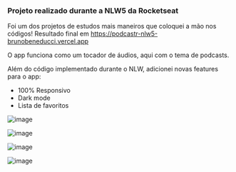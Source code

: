 ### Projeto realizado durante a NLW5 da Rocketseat

Foi um dos projetos de estudos mais maneiros que coloquei a mão nos códigos!
Resultado final em https://podcastr-nlw5-brunobeneducci.vercel.app

O app funciona como um tocador de áudios, aqui com o tema de podcasts.

Além do código implementado durante o NLW, adicionei novas features para o app:

- 100% Responsivo
- Dark mode
- Lista de favoritos

![image](https://user-images.githubusercontent.com/13121896/205470783-bedc7fef-a91e-4b6f-ae54-4f6aa2531e95.png)

![image](https://user-images.githubusercontent.com/13121896/205470788-cd554400-580e-44b6-90e1-85714fd21448.png)

![image](https://user-images.githubusercontent.com/13121896/205470798-ebdbea45-5261-445e-9026-1030a651acb7.png)

![image](https://user-images.githubusercontent.com/13121896/205470772-54af0248-f6e9-4714-9819-9ff0e4d71c8a.png)
